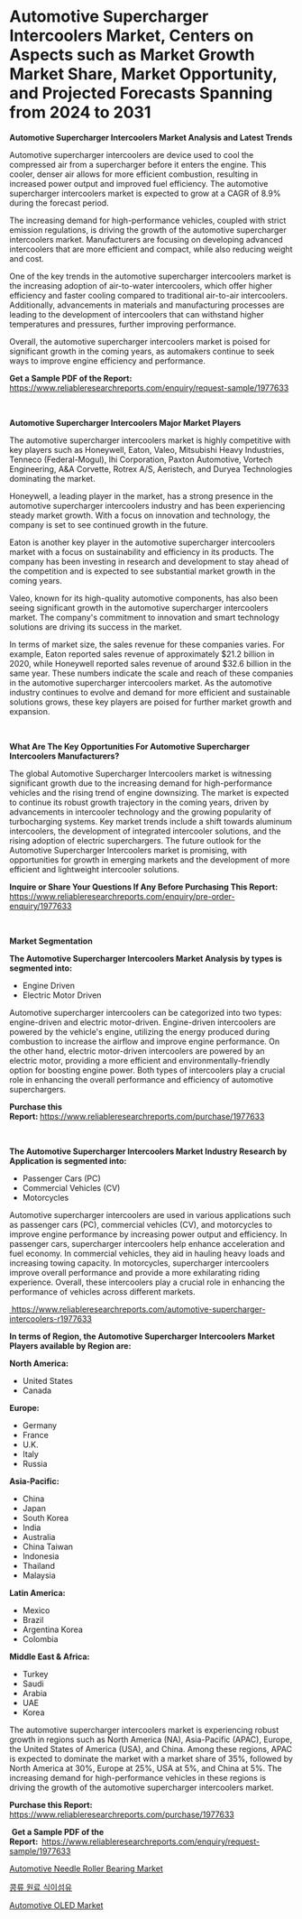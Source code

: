 <p><h1>Automotive Supercharger Intercoolers Market, Centers on Aspects such as Market Growth Market Share, Market Opportunity, and Projected Forecasts Spanning from 2024 to 2031</h1></p><p><strong>Automotive Supercharger Intercoolers Market Analysis and Latest Trends</strong></p>
<p><p>Automotive supercharger intercoolers are device used to cool the compressed air from a supercharger before it enters the engine. This cooler, denser air allows for more efficient combustion, resulting in increased power output and improved fuel efficiency. The automotive supercharger intercoolers market is expected to grow at a CAGR of 8.9% during the forecast period.</p><p>The increasing demand for high-performance vehicles, coupled with strict emission regulations, is driving the growth of the automotive supercharger intercoolers market. Manufacturers are focusing on developing advanced intercoolers that are more efficient and compact, while also reducing weight and cost.</p><p>One of the key trends in the automotive supercharger intercoolers market is the increasing adoption of air-to-water intercoolers, which offer higher efficiency and faster cooling compared to traditional air-to-air intercoolers. Additionally, advancements in materials and manufacturing processes are leading to the development of intercoolers that can withstand higher temperatures and pressures, further improving performance.</p><p>Overall, the automotive supercharger intercoolers market is poised for significant growth in the coming years, as automakers continue to seek ways to improve engine efficiency and performance.</p></p>
<p><strong>Get a Sample PDF of the Report:&nbsp;</strong> <a href="https://www.reliableresearchreports.com/enquiry/request-sample/1977633">https://www.reliableresearchreports.com/enquiry/request-sample/1977633</a></p>
<p>&nbsp;</p>
<p><strong>Automotive Supercharger Intercoolers Major Market Players</strong></p>
<p><p>The automotive supercharger intercoolers market is highly competitive with key players such as Honeywell, Eaton, Valeo, Mitsubishi Heavy Industries, Tenneco (Federal-Mogul), Ihi Corporation, Paxton Automotive, Vortech Engineering, A&A Corvette, Rotrex A/S, Aeristech, and Duryea Technologies dominating the market.</p><p>Honeywell, a leading player in the market, has a strong presence in the automotive supercharger intercoolers industry and has been experiencing steady market growth. With a focus on innovation and technology, the company is set to see continued growth in the future.</p><p>Eaton is another key player in the automotive supercharger intercoolers market with a focus on sustainability and efficiency in its products. The company has been investing in research and development to stay ahead of the competition and is expected to see substantial market growth in the coming years.</p><p>Valeo, known for its high-quality automotive components, has also been seeing significant growth in the automotive supercharger intercoolers market. The company's commitment to innovation and smart technology solutions are driving its success in the market.</p><p>In terms of market size, the sales revenue for these companies varies. For example, Eaton reported sales revenue of approximately $21.2 billion in 2020, while Honeywell reported sales revenue of around $32.6 billion in the same year. These numbers indicate the scale and reach of these companies in the automotive supercharger intercoolers market. As the automotive industry continues to evolve and demand for more efficient and sustainable solutions grows, these key players are poised for further market growth and expansion.</p></p>
<p>&nbsp;</p>
<p><strong>What Are The Key Opportunities For Automotive Supercharger Intercoolers Manufacturers?</strong></p>
<p><p>The global Automotive Supercharger Intercoolers market is witnessing significant growth due to the increasing demand for high-performance vehicles and the rising trend of engine downsizing. The market is expected to continue its robust growth trajectory in the coming years, driven by advancements in intercooler technology and the growing popularity of turbocharging systems. Key market trends include a shift towards aluminum intercoolers, the development of integrated intercooler solutions, and the rising adoption of electric superchargers. The future outlook for the Automotive Supercharger Intercoolers market is promising, with opportunities for growth in emerging markets and the development of more efficient and lightweight intercooler solutions.</p></p>
<p><strong>Inquire or Share Your Questions If Any Before Purchasing This Report:</strong> <a href="https://www.reliableresearchreports.com/enquiry/pre-order-enquiry/1977633">https://www.reliableresearchreports.com/enquiry/pre-order-enquiry/1977633</a></p>
<p>&nbsp;</p>
<p><strong>Market Segmentation</strong></p>
<p><strong>The Automotive Supercharger Intercoolers Market Analysis by types is segmented into:</strong></p>
<p><ul><li>Engine Driven</li><li>Electric Motor Driven</li></ul></p>
<p><p>Automotive supercharger intercoolers can be categorized into two types: engine-driven and electric motor-driven. Engine-driven intercoolers are powered by the vehicle's engine, utilizing the energy produced during combustion to increase the airflow and improve engine performance. On the other hand, electric motor-driven intercoolers are powered by an electric motor, providing a more efficient and environmentally-friendly option for boosting engine power. Both types of intercoolers play a crucial role in enhancing the overall performance and efficiency of automotive superchargers.</p></p>
<p><strong>Purchase this Report:&nbsp;</strong><a href="https://www.reliableresearchreports.com/purchase/1977633">https://www.reliableresearchreports.com/purchase/1977633</a></p>
<p>&nbsp;</p>
<p><strong>The Automotive Supercharger Intercoolers Market Industry Research by Application is segmented into:</strong></p>
<p><ul><li>Passenger Cars (PC)</li><li>Commercial Vehicles (CV)</li><li>Motorcycles</li></ul></p>
<p><p>Automotive supercharger intercoolers are used in various applications such as passenger cars (PC), commercial vehicles (CV), and motorcycles to improve engine performance by increasing power output and efficiency. In passenger cars, supercharger intercoolers help enhance acceleration and fuel economy. In commercial vehicles, they aid in hauling heavy loads and increasing towing capacity. In motorcycles, supercharger intercoolers improve overall performance and provide a more exhilarating riding experience. Overall, these intercoolers play a crucial role in enhancing the performance of vehicles across different markets.</p></p>
<p><a href="https://www.reliableresearchreports.com/automotive-supercharger-intercoolers-r1977633">&nbsp;https://www.reliableresearchreports.com/automotive-supercharger-intercoolers-r1977633</a></p>
<p><strong>In terms of Region, the Automotive Supercharger Intercoolers Market Players available by Region are:</strong></p>
<p>
    <p> <strong> North America: </strong>
        <ul>
            <li>United States</li>
            <li>Canada</li>
        </ul>
        </p> 
    <p> <strong> Europe: </strong>
        <ul>
            <li>Germany</li>
            <li>France</li>
            <li>U.K.</li>
            <li>Italy</li>
            <li>Russia</li>
        </ul>
        </p> 
    <p> <strong> Asia-Pacific: </strong>
        <ul>
            <li>China</li>
            <li>Japan</li>
            <li>South Korea</li>
            <li>India</li>
            <li>Australia</li>
            <li>China Taiwan</li>
            <li>Indonesia</li>
            <li>Thailand</li>
            <li>Malaysia</li>
        </ul>
        </p> 
    <p> <strong> Latin America: </strong>
        <ul>
            <li>Mexico</li>
            <li>Brazil</li>
            <li>Argentina Korea</li>
            <li>Colombia</li>
        </ul>
        </p> 
    <p> <strong> Middle East & Africa: </strong>
        <ul>
            <li>Turkey</li>
            <li>Saudi</li>
            <li>Arabia</li>
            <li>UAE</li>
            <li>Korea</li>
        </ul>
    </p>
    </p>
<p><p>The automotive supercharger intercoolers market is experiencing robust growth in regions such as North America (NA), Asia-Pacific (APAC), Europe, the United States of America (USA), and China. Among these regions, APAC is expected to dominate the market with a market share of 35%, followed by North America at 30%, Europe at 25%, USA at 5%, and China at 5%. The increasing demand for high-performance vehicles in these regions is driving the growth of the automotive supercharger intercoolers market.</p></p>
<p><strong>Purchase this Report: </strong><a href="https://www.reliableresearchreports.com/purchase/1977633">https://www.reliableresearchreports.com/purchase/1977633</a></p>
<p>&nbsp;<strong>Get a Sample PDF of the Report:&nbsp;&nbsp;</strong><a href="https://www.reliableresearchreports.com/enquiry/request-sample/1977633">https://www.reliableresearchreports.com/enquiry/request-sample/1977633</a></p>
<p><strong></strong></p>
<p><p><a href="https://github.com/JameTravis/Market-Research-Report-List-5/blob/main/automotive-needle-roller-bearing-market.md">Automotive Needle Roller Bearing Market</a></p><p><a href="https://github.com/durgin521/Market-Research-Report-List-1/blob/main/5204842115435.md">콩류 원료 식이섬유</a></p><p><a href="https://github.com/vimar16th/Market-Research-Report-List-5/blob/main/automotive-oled-market.md">Automotive OLED Market</a></p></p>